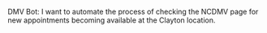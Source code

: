 DMV Bot: I want to automate the process of checking the NCDMV page for new appointments becoming available at the Clayton location.
